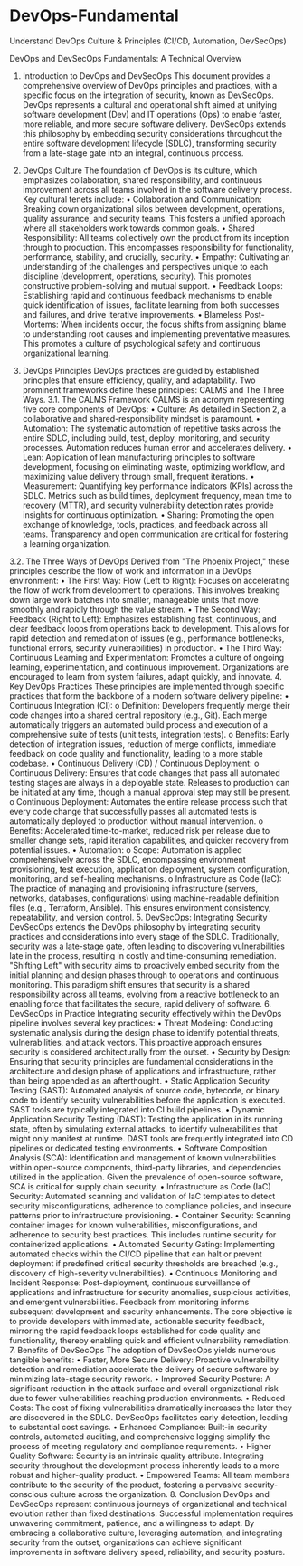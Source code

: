 # DevOps-Fundamental
Understand DevOps Culture &amp; Principles (CI/CD, Automation, DevSecOps)

DevOps and DevSecOps Fundamentals: A Technical Overview
1. Introduction to DevOps and DevSecOps
This document provides a comprehensive overview of DevOps principles and practices, with a specific focus on the integration of security, known as DevSecOps. DevOps represents a cultural and operational shift aimed at unifying software development (Dev) and IT operations (Ops) to enable faster, more reliable, and more secure software delivery. DevSecOps extends this philosophy by embedding security considerations throughout the entire software development lifecycle (SDLC), transforming security from a late-stage gate into an integral, continuous process.
 
2. DevOps Culture
The foundation of DevOps is its culture, which emphasizes collaboration, shared responsibility, and continuous improvement across all teams involved in the software delivery process. Key cultural tenets include:
•	Collaboration and Communication: Breaking down organizational silos between development, operations, quality assurance, and security teams. This fosters a unified approach where all stakeholders work towards common goals.
•	Shared Responsibility: All teams collectively own the product from its inception through to production. This encompasses responsibility for functionality, performance, stability, and crucially, security.
•	Empathy: Cultivating an understanding of the challenges and perspectives unique to each discipline (development, operations, security). This promotes constructive problem-solving and mutual support.
•	Feedback Loops: Establishing rapid and continuous feedback mechanisms to enable quick identification of issues, facilitate learning from both successes and failures, and drive iterative improvements.
•	Blameless Post-Mortems: When incidents occur, the focus shifts from assigning blame to understanding root causes and implementing preventative measures. This promotes a culture of psychological safety and continuous organizational learning.
 
3. DevOps Principles
DevOps practices are guided by established principles that ensure efficiency, quality, and adaptability. Two prominent frameworks define these principles: CALMS and The Three Ways.
3.1. The CALMS Framework
CALMS is an acronym representing five core components of DevOps:
•	Culture: As detailed in Section 2, a collaborative and shared-responsibility mindset is paramount.
•	Automation: The systematic automation of repetitive tasks across the entire SDLC, including build, test, deploy, monitoring, and security processes. Automation reduces human error and accelerates delivery.
•	Lean: Application of lean manufacturing principles to software development, focusing on eliminating waste, optimizing workflow, and maximizing value delivery through small, frequent iterations.
•	Measurement: Quantifying key performance indicators (KPIs) across the SDLC. Metrics such as build times, deployment frequency, mean time to recovery (MTTR), and security vulnerability detection rates provide insights for continuous optimization.
•	Sharing: Promoting the open exchange of knowledge, tools, practices, and feedback across all teams. Transparency and open communication are critical for fostering a learning organization.
 
3.2. The Three Ways of DevOps
Derived from "The Phoenix Project," these principles describe the flow of work and information in a DevOps environment:
•	The First Way: Flow (Left to Right): Focuses on accelerating the flow of work from development to operations. This involves breaking down large work batches into smaller, manageable units that move smoothly and rapidly through the value stream.
•	The Second Way: Feedback (Right to Left): Emphasizes establishing fast, continuous, and clear feedback loops from operations back to development. This allows for rapid detection and remediation of issues (e.g., performance bottlenecks, functional errors, security vulnerabilities) in production.
•	The Third Way: Continuous Learning and Experimentation: Promotes a culture of ongoing learning, experimentation, and continuous improvement. Organizations are encouraged to learn from system failures, adapt quickly, and innovate.
4. Key DevOps Practices
These principles are implemented through specific practices that form the backbone of a modern software delivery pipeline:
•	Continuous Integration (CI):
o	Definition: Developers frequently merge their code changes into a shared central repository (e.g., Git). Each merge automatically triggers an automated build process and execution of a comprehensive suite of tests (unit tests, integration tests).
o	Benefits: Early detection of integration issues, reduction of merge conflicts, immediate feedback on code quality and functionality, leading to a more stable codebase.
•	Continuous Delivery (CD) / Continuous Deployment:
o	Continuous Delivery: Ensures that code changes that pass all automated testing stages are always in a deployable state. Releases to production can be initiated at any time, though a manual approval step may still be present.
o	Continuous Deployment: Automates the entire release process such that every code change that successfully passes all automated tests is automatically deployed to production without manual intervention.
o	Benefits: Accelerated time-to-market, reduced risk per release due to smaller change sets, rapid iteration capabilities, and quicker recovery from potential issues.
•	Automation:
o	Scope: Automation is applied comprehensively across the SDLC, encompassing environment provisioning, test execution, application deployment, system configuration, monitoring, and self-healing mechanisms.
o	Infrastructure as Code (IaC): The practice of managing and provisioning infrastructure (servers, networks, databases, configurations) using machine-readable definition files (e.g., Terraform, Ansible). This ensures environment consistency, repeatability, and version control.
5. DevSecOps: Integrating Security
DevSecOps extends the DevOps philosophy by integrating security practices and considerations into every stage of the SDLC. Traditionally, security was a late-stage gate, often leading to discovering vulnerabilities late in the process, resulting in costly and time-consuming remediation. "Shifting Left" with security aims to proactively embed security from the initial planning and design phases through to operations and continuous monitoring.
This paradigm shift ensures that security is a shared responsibility across all teams, evolving from a reactive bottleneck to an enabling force that facilitates the secure, rapid delivery of software.
6. DevSecOps in Practice
Integrating security effectively within the DevOps pipeline involves several key practices:
•	Threat Modeling: Conducting systematic analysis during the design phase to identify potential threats, vulnerabilities, and attack vectors. This proactive approach ensures security is considered architecturally from the outset.
•	Security by Design: Ensuring that security principles are fundamental considerations in the architecture and design phase of applications and infrastructure, rather than being appended as an afterthought.
•	Static Application Security Testing (SAST): Automated analysis of source code, bytecode, or binary code to identify security vulnerabilities before the application is executed. SAST tools are typically integrated into CI build pipelines.
•	Dynamic Application Security Testing (DAST): Testing the application in its running state, often by simulating external attacks, to identify vulnerabilities that might only manifest at runtime. DAST tools are frequently integrated into CD pipelines or dedicated testing environments.
•	Software Composition Analysis (SCA): Identification and management of known vulnerabilities within open-source components, third-party libraries, and dependencies utilized in the application. Given the prevalence of open-source software, SCA is critical for supply chain security.
•	Infrastructure as Code (IaC) Security: Automated scanning and validation of IaC templates to detect security misconfigurations, adherence to compliance policies, and insecure patterns prior to infrastructure provisioning.
•	Container Security: Scanning container images for known vulnerabilities, misconfigurations, and adherence to security best practices. This includes runtime security for containerized applications.
•	Automated Security Gating: Implementing automated checks within the CI/CD pipeline that can halt or prevent deployment if predefined critical security thresholds are breached (e.g., discovery of high-severity vulnerabilities).
•	Continuous Monitoring and Incident Response: Post-deployment, continuous surveillance of applications and infrastructure for security anomalies, suspicious activities, and emergent vulnerabilities. Feedback from monitoring informs subsequent development and security enhancements.
The core objective is to provide developers with immediate, actionable security feedback, mirroring the rapid feedback loops established for code quality and functionality, thereby enabling quick and efficient vulnerability remediation.
7. Benefits of DevSecOps
The adoption of DevSecOps yields numerous tangible benefits:
•	Faster, More Secure Delivery: Proactive vulnerability detection and remediation accelerate the delivery of secure software by minimizing late-stage security rework.
•	Improved Security Posture: A significant reduction in the attack surface and overall organizational risk due to fewer vulnerabilities reaching production environments.
•	Reduced Costs: The cost of fixing vulnerabilities dramatically increases the later they are discovered in the SDLC. DevSecOps facilitates early detection, leading to substantial cost savings.
•	Enhanced Compliance: Built-in security controls, automated auditing, and comprehensive logging simplify the process of meeting regulatory and compliance requirements.
•	Higher Quality Software: Security is an intrinsic quality attribute. Integrating security throughout the development process inherently leads to a more robust and higher-quality product.
•	Empowered Teams: All team members contribute to the security of the product, fostering a pervasive security-conscious culture across the organization.
8. Conclusion
DevOps and DevSecOps represent continuous journeys of organizational and technical evolution rather than fixed destinations. Successful implementation requires unwavering commitment, patience, and a willingness to adapt. By embracing a collaborative culture, leveraging automation, and integrating security from the outset, organizations can achieve significant improvements in software delivery speed, reliability, and security posture.

